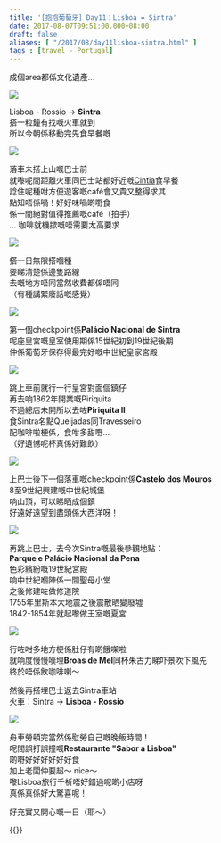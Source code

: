 ```yaml
---
title: '[抱抱葡萄牙] Day11：Lisboa ↔ Sintra'
date: 2017-08-07T09:51:00.000+08:00
draft: false
aliases: [ "/2017/08/day11lisboa-sintra.html" ]
tags : [travel - Portugal]
---
```


成個area都係文化遺產...  

![](/images/portugal11a0.jpg)

Lisboa - Rossio → **Sintra**  
搭一粒鐘有找嘅火車就到  
所以今朝係移動完先食早餐嘅  

![](/images/portugal11a.jpg)

落車未搭上山嘅巴士前  
就嚟呢間距離火車同巴士站都好近嘅[Cintia](https://hidie.net/portugal11a/)食早餐  
諗住呢種咁方便遊客嘅café會又貴又整得求其  
點知唔係喎！好好味喎啲嘢食  
係一間絕對值得推薦嘅café（拍手）  
... 咖啡就機撳嘅唔需要太高要求  

[![](https://c1.staticflickr.com/5/4318/35933846182_ef69f8bceb_z.jpg)](https://c1.staticflickr.com/5/4318/35933846182_ef69f8bceb_z.jpg)

搭一日無限搭嗰種  
要睇清楚係邊隻路線  
去嘅地方唔同當然收費都係唔同  
（有種講緊廢話嘅感覺）  

[![](https://c1.staticflickr.com/5/4329/35262673954_796d1c7de0_z.jpg)](https://c1.staticflickr.com/5/4329/35262673954_796d1c7de0_z.jpg)

第一個checkpoint係**Palácio Nacional de Sintra**  
呢座皇宮嘅皇室使用期係15世紀初到19世紀後期  
仲係葡萄牙保存得最完好嘅中世紀皇家宮殿  

[![](https://c1.staticflickr.com/5/4298/35294960823_b1cd2805d2_z.jpg)](https://c1.staticflickr.com/5/4298/35294960823_b1cd2805d2_z.jpg)

跳上車前就行一行皇宮對面個鎮仔  
再去响1862年開業嘅Piriquita  
不過總店未開所以去咗**Piriquita II**  
食Sintra名點Queijadas同Travesseiro  
配咖啡啦梗係，食咁多甜嘢...  
（好遺憾呢杯真係好難飲）  

[![](https://c1.staticflickr.com/5/4323/35263651944_6cdf3f0bf5_z.jpg)](https://c1.staticflickr.com/5/4323/35263651944_6cdf3f0bf5_z.jpg)

上巴士後下一個落車嘅checkpoint係**Castelo dos Mouros**  
8至9世紀興建嘅中世紀城堡  
响山頂，可以睇晒成個鎮  
好遠好遠望到盡頭係大西洋呀！  

[![](https://c1.staticflickr.com/5/4291/35295490733_5af6db5ab8_z.jpg)](https://c1.staticflickr.com/5/4291/35295490733_5af6db5ab8_z.jpg)

再跳上巴士，去今次Sintra嘅最後參觀地點：  
**Parque e Palácio Nacional da Pena**  
色彩繽紛嘅19世紀宮殿  
响中世紀嗰陣係一間聖母小堂  
之後修建咗做修道院  
1755年里斯本大地震之後震散晒變廢墟  
1842-1854年就起嚟做王室嘅夏宮  

[![](https://c1.staticflickr.com/5/4300/36062512006_1a1e4245eb_z.jpg)](https://c1.staticflickr.com/5/4300/36062512006_1a1e4245eb_z.jpg)

行咗咁多地方梗係肚仔有啲餓㗎啦  
就响度慢慢嘆埋**Broas de Mel**同杯朱古力睇吓景吹下風先  
終於唔係飲咖啡喇～  
  
然後再搭埋巴士返去Sintra車站  
火車：Sintra → **Lisboa - Rossio**  
  

[![](https://c1.staticflickr.com/5/4291/35264024434_312a1ba82c_z.jpg)](https://c1.staticflickr.com/5/4291/35264024434_312a1ba82c_z.jpg)

舟車勞頓完當然係慰勞自己嘅晚飯時間！  
呢間誤打誤撞嘅**Restaurante "Sabor a Lisboa"**  
啲嘢好好好好好好食  
加上老闆仲要超～ nice～  
嚟Lisboa旅行千祈唔好錯過呢啲小店呀  
真係真係好大驚喜呢！  
  
  
好充實又開心嘅一日（耶～）  
  

{{<portugal>}}  
